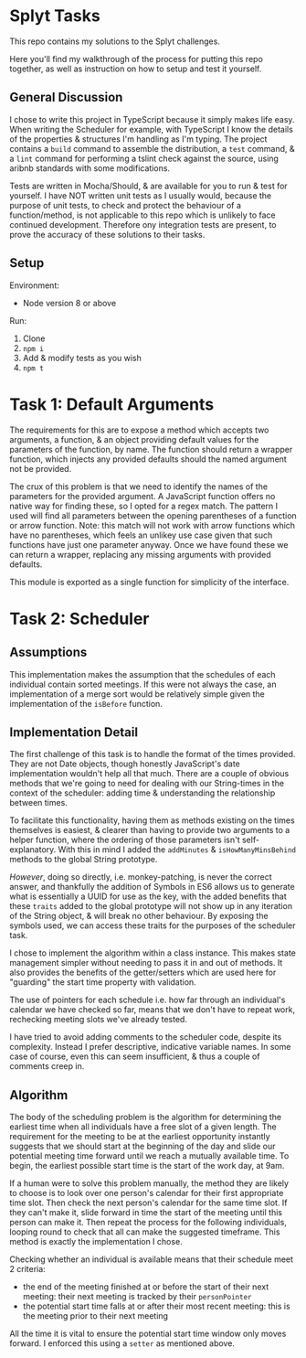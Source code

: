# Splyt Tasks

This repo contains my solutions to the Splyt challenges.

Here you'll find my walkthrough of the process for putting this repo together, as well as instruction on how to setup and test it yourself.

## General Discussion

I chose to write this project in TypeScript because it simply makes life easy. When writing the Scheduler for example, with TypeScript I know the details of the properties & structures I'm handling as I'm typing. The project contains a `build` command to assemble the distribution, a `test` command, & a `lint` command for performing a tslint check against the source, using aribnb standards with some modifications.

Tests are written in Mocha/Should, & are available for you to run & test for yourself. I have NOT written unit tests as I usually would, because the purpose of unit tests, to check and protect the behaviour of a function/method, is not applicable to this repo which is unlikely to face continued development. Therefore ony integration tests are present, to prove the accuracy of these solutions to their tasks.

## Setup

Environment:
- Node version 8 or above

Run:
1) Clone
2) `npm i`
3) Add & modify tests as you wish
4) `npm t`

# Task 1: Default Arguments

The requirements for this are to expose a method which accepts two arguments, a function, & an object providing default values for the parameters of the function, by name. The function should return a wrapper function, which injects any provided defaults should the named argument not be provided.

The crux of this problem is that we need to identify the names of the parameters for the provided argument. A JavaScript function offers no native way for finding these, so I opted for a regex match. The pattern I used will find all parameters between the opening parentheses of a function or arrow function. Note: this match will not work with arrow functions which have no parentheses, which feels an unlikey use case given that such functions have just one parameter anyway. Once we have found these we can return a wrapper, replacing any missing arguments with provided defaults.

This module is exported as a single function for simplicity of the interface.

# Task 2: Scheduler

## Assumptions 
This implementation makes the assumption that the schedules of each individual contain sorted meetings. If this were not always the case, an implementation of a merge sort would be relatively simple given the implementation of the `isBefore` function.

## Implementation Detail
The first challenge of this task is to handle the format of the times provided. They are not Date objects, though honestly JavaScript's date implementation wouldn't help all that much. There are a couple of obvious methods that we're going to need for dealing with our String-times in the context of the scheduler: adding time & understanding the relationship between times.

To facilitate this functionality, having them as methods existing on the times themselves is easiest, & clearer than having to provide two arguments to a helper function, where the ordering of those parameters isn't self-explanatory. With this in mind I added the `addMinutes` & `isHowManyMinsBehind` methods to the global String prototype. 

*However*, doing so directly, i.e. monkey-patching, is never the correct answer, and thankfully the addition of Symbols in ES6 allows us to generate what is essentially a UUID for use as the key, with the added benefits that these `traits` added to the global prototype will not show up in any iteration of the String object, & will break no other behaviour. By exposing the symbols used, we can access these traits for the purposes of the scheduler task.

I chose to implement the algorithm within a class instance. This makes state management simpler without needing to pass it in and out of methods. It also provides the benefits of the getter/setters which are used here for "guarding" the start time property with validation.

The use of pointers for each schedule i.e. how far through an individual's calendar we have checked so far, means that we don't have to repeat work, rechecking meeting slots we've already tested.

I have tried to avoid adding comments to the scheduler code, despite its complexity.
Instead I prefer descriptive, indicative variable names.
In some case of course, even this can seem insufficient, & thus a couple of comments creep in.

## Algorithm
The body of the scheduling problem is the algorithm for determining the earliest time when all individuals have a free slot of a given length. The requirement for the meeting to be at the earliest opportunity instantly suggests that we should start at the beginning of the day and slide our potential meeting time forward until we reach a mutually available time. To begin, the earliest possible start time is the start of the work day, at 9am. 

If a human were to solve this problem manually, the method they are likely to choose is to look over one person's calendar for their first appropriate time slot. Then check the next person's calendar for the same time slot. If they can't make it, slide forward in time the start of the meeting until this person can make it. Then repeat the process for the following individuals, looping round to check that all can make the suggested timeframe. This method is exactly the implementation I chose.

Checking whether an individual is available means that their schedule meet 2 criteria: 
- the end of the meeting finished at or before the start of their next meeting: their next meeting is tracked by their `personPointer`
- the potential start time falls at or after their most recent meeting: this is the meeting prior to their next meeting

All the time it is vital to ensure the potential start time window only moves forward. I enforced this using a `setter` as mentioned above.
